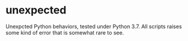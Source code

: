 # unexpected

Unexpcted Python behaviors, tested under Python 3.7. All scripts raises some kind of error that is somewhat rare to see.
